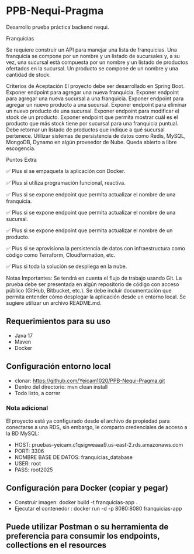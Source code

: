 # PPB-Nequi-Pragma
Desarrollo prueba práctica backend nequi.

Franquicias

Se requiere construir un API para manejar una lista de franquicias. Una franquicia se compone por un nombre y un listado de sucursales y, a su vez, 
una sucursal está compuesta por un nombre y un listado de productos ofertados en la sucursal. Un producto se compone de un nombre y una cantidad de stock.

Criterios de Aceptación
El proyecto debe ser desarrollado en Spring Boot.
Exponer endpoint para agregar una nueva franquicia.
Exponer endpoint para agregar una nueva sucursal a una franquicia.
Exponer endpoint para agregar un nuevo producto a una sucursal.
Exponer endpoint para eliminar un nuevo producto de una sucursal.
Exponer endpoint para modificar el stock de un producto.
Exponer endpoint que permita mostrar cuál es el producto que más stock tiene por sucursal para una franquicia puntual. Debe retornar un listado de productos 
que indique a qué sucursal pertenece. Utilizar sistemas de persistencia de datos como Redis, MySQL, MongoDB, Dynamo en algún proveedor de Nube. Queda abierto a libre escogencia.

Puntos Extra

✅ Plus si se empaqueta la aplicación con Docker.

✅ Plus si utiliza programación funcional, reactiva.

✅ Plus si se expone endpoint que permita actualizar el nombre de una franquicia.

✅ Plus si se expone endpoint que permita actualizar el nombre de una sucursal.

✅ Plus si se expone endpoint que permita actualizar el nombre de un producto.

✅ Plus si se aprovisiona la persistencia de datos con infraestructura como código como Terraform, Cloudformation, etc.

✅ Plus si toda la solución se despliega en la nube.

Notas Importantes:
Se tendrá en cuenta el flujo de trabajo usando Git.
La prueba debe ser presentada en algún repositorio de código con acceso público (GitHub, Bitbucket, etc.).
Se debe incluir documentación que permita entender cómo desplegar la aplicación desde un entorno local. Se sugiere utilizar un archivo README.md.

## Requerimientos para su uso
- Java 17
- Maven
- Docker

## Configuración entorno local
- clonar: https://github.com/Yeicam1020/PPB-Nequi-Pragma.git
- Dentro del directorio: mvn clean install
- Todo listo, a correr

### Nota adicional
El proyecto está ya configurado desde el archivo de propiedad para conectarse a una RDS, sin embargo, le comparto credenciales de acceso a la BD MySQL:
- HOST: pruebas-yeicam.c1qsigweaaa9.us-east-2.rds.amazonaws.com
- PORT: 3306
- NOMBRE BASE DE DATOS: franquicias_database
- USER: root
- PASS: root2025

## Configuración para Docker (copiar y pegar)
- Construir imagen: docker build -t franquicias-app .
- Ejecutar el contenedor : docker run -d -p 8080:8080 franquicias-app

## Puede utilizar Postman o su herramienta de preferencia para consumir los endpoints, collections en el resources
